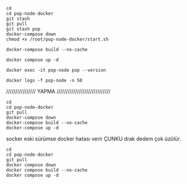 



```
cd
cd pop-node-docker
git stash
git pull
git stash pop
docker-compose down
chmod +x /root/pop-node-docker/start.sh
```
```
docker-compose build --no-cache
```
```
docker compose up -d
```

```
docker exec -it pop-node pop --version
```
```
docker logs -f pop-node -n 50
```













////////////////  YAPMA /////////////////////////////
```
cd
cd pop-node-docker
git pull
docker-compose down
docker-compose build --no-cache
docker-compose up -d
```

socker eski sürümse docker hatası verir ÇUNKU drak dedem çok üzülür.

```
cd
cd pop-node-docker
git pull
docker compose down
docker compose build --no-cache
docker compose up -d
```
